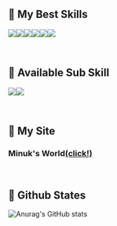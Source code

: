 ## 📍 My Best Skills
<img src="https://img.shields.io/badge/React-61DAFB?style=flat-square&logo=React&logoColor=black"/><img src="https://img.shields.io/badge/styled components-DB7093?style=flat-square&logo=styled-components&logoColor=white"/><img src="https://img.shields.io/badge/Typescript-3178C6?style=flat-square&logo=Typescript&logoColor=white"/><img src="https://img.shields.io/badge/recoil-0075EB?style=for-the-badge&logo=recoil&logoColor=white"><img src="https://img.shields.io/badge/jest-C21325?style=for-the-badge&logo=jest&logoColor=white"><img src="https://img.shields.io/badge/Amazon AWS-232F3E?style=flat-square&logo=amazonaws&logoColor=white"/>

<br/>

## 📍 Available Sub Skill
<img src="https://img.shields.io/badge/Adobe Premiere Pro-9999FF?style=flat-square&logo=Adobe Premiere Pro&logoColor=white"/><img src="https://img.shields.io/badge/Adobe Photoshop-31A8FF?style=flat-square&logo=Adobe Photoshop&logoColor=white"/>

<br/>

## 📍 My Site
### Minuk's World[(click!)]()

<br/>

## 📍 Github States
![Anurag's GitHub stats](https://github-readme-stats.vercel.app/api?username=minuk3508&show_icons=true&theme=highcontrast)
